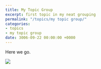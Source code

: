 ```yaml
---
title: My Topic Group
excerpt: first topic in my neat grouping
permalink: "/topics/my topic group/"
categories:
- topics
- my topic group
date: 3006-09-22 00:00:00 +0000
---
```



Here we go.

![](/images/sunshine.jpg)

